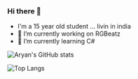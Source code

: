 ### Hi there 👋
- I'm a 15 year old student ... livin in india 
- 🔭 I’m currently working on RGBeatz
- 🌱 I’m currently learning C#




![Aryan's GitHub stats](https://github-readme-stats.vercel.app/api?username=AryanRai&theme=nightowl&show_icons=true)




![Top Langs](https://github-readme-stats.vercel.app/api/top-langs/?username=anuraghazra&layout=compact&theme=shades-of-purple)
<!--



- 🤔 I’m looking for help with realtime internal audio for windows using basswasapi for a music visualizer 
- 👯 I’m looking to collaborate on ...
- 💬 Ask me about ...
- 📫 How to reach me: ...
- 😄 Pronouns: ...
- ⚡ Fun fact: ...
-->
